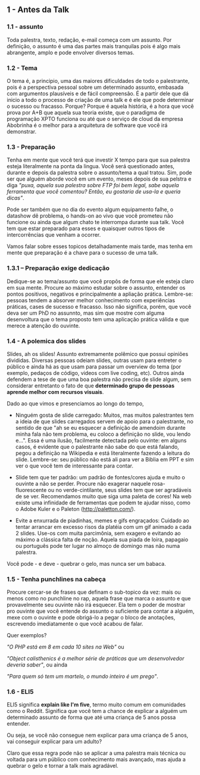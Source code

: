 ## 1 - Antes da Talk

### 1.1 - assunto

Toda palestra, texto, redação, e-mail começa com um assunto. Por definição, o assunto é uma das partes mais tranquilas pois é algo mais abrangente, amplo e pode envolver diversos temas.

### 1.2 - Tema

O tema é, a principio, uma das maiores dificuldades de todo o palestrante, pois é a perspectiva pessoal sobre um determinado assunto, embasada com argumentos plausíveis e de fácil compreensão.
É a partir dele que dá inicio a todo o processo de criação de uma talk e é ele que pode determinar o sucesso ou fracasso.
Porque? Porque é aquela história, é a hora que você prova por A+B que aquela sua teoria existe, que o paradigma de programação XPTO funciona ou até que o serviço de cloud da empresa Abobrinha é o melhor para a arquitetura de software que você irá demonstrar.

### 1.3 - Preparação

Tenha em mente que você terá que investir X tempo para que sua palestra esteja literalmente na ponta da lingua. Você será questionado antes, durante e depois da palestra sobre o assunto/tema a qual tratou. Sim, pode ser que alguém aborde você em um evento, meses depois de sua pelstra e diga *"puxa, aquela sua palestra sobre FTP foi bem legal, sabe aquela ferramenta que você comentou? Então, eu gostaria de usa-la e queria dicas"*.

Pode ser também que no dia do evento algum equipamento falhe, o datashow dê problema, o hands-on ao vivo que você prometeu não funcione ou ainda que algum chato te interrompa durante sua talk.
Você tem que estar preparado para esses e quaisquer outros tipos de intercorrências que venham a ocorrer.

Vamos falar sobre esses topicos detalhadamente mais tarde, mas tenha em mente que preparação é a chave para o sucesso de uma talk.

### 1.3.1 – Preparação exige dedicação

Dedique-se ao tema/assunto que você propõs de forma que ele esteja claro em sua mente. Procure ao máximo estudar sobre o assunto, entender os pontos positivos, negativos e principalmente a apliação prática. Lembre-se: pessoas tendem a absorver melhor conhecimento com experiências práticas, cases de sucesso e fracasso.
Isso nâo significa, porém, que você deva ser um PhD no assunnto, mas sim que mostre com alguma desenvoltura que o tema proposto tem uma aplicação  prática válida e que merece a atenção do ouvinte.

### 1.4 - A polemica dos slides
Slides, ah os slides! Assunto extremamente polêmico que possui opiniões divididas. Diversas pessoas odeiam slides, outras usam para entreter o público e ainda há as que usam para passar um overview do tema (por exemplo, pedaços de código, videos com live coding, etc). Outros ainda defendem a tese de que uma boa palestra não precisa de slide algum, sem considerar entretanto o fato de que **determinado grupo de pessoas aprende melhor com recursos visuais**.

Dado ao que vimos e presenciamos ao longo do tempo,

 - Ninguém gosta de slide carregado: Muitos, mas muitos palestrantes tem a ideia de que slides carregados servem de apoio para o palestrante, no sentido de que "ah se eu esquecer a definição de amendoim durante minha fala não tem problema, eu coloco a definição no slide, vou lendo e...". Essa é uma ilusão, facilmente detectada pelo ouvinte: em alguns casos, é evidente que o palestrante não sabe do que está falando, pegou a definição na Wikipedia e está literalmente fazendo a leitura do slide.
Lembre-se: seu público não está ali para ver a Biblia em PPT e sim ver o que você tem de interessante para contar.

 - Slide tem que ter padrão: um padrão de fontes/cores ajuda e muito o ouvinte a não se perder. Procure não exagerar naquele rosa-fluorescente ou no verde-cintilante, seus slides tem que ser agradáveis de se ver. Recomendamos muito que siga uma paleta de cores! Na web existe uma infinidade de ferramentas que podem te ajudar nisso, como o Adobe Kuler e o Paleton (http://paletton.com/).

 - Evite a enxurrada de piadinhas, memes e gifs engraçados: Cuidado ao tentar arrancar em excesso risos da platéia com um gif animado a cada 2 slides. Use-os com muita parcimônia, sem exagero e evitando ao máximo a clássica falta de noção. Aquela sua piada de loira, papagaio ou português pode ter lugar no almoço de domingo mas não numa palestra.

Você pode - e deve - quebrar o gelo, mas nunca ser um babaca.

### 1.5 - Tenha punchlines na cabeça

Procure cercar-se de frases que definam o sub-topico da vez: mais ou menos como no punchline no rap, aquela frase que marca o assunto e que provavelmente seu ouvinte não irá esquecer. Ela tem o poder de mostrar pro ouvinte que você entende do assunto o suficiente para contar a alguém, mexe com o ouvinte e pode obrigá-lo a pegar o bloco de anotações, escrevendo imediatamente o que você acabou de falar.

Quer exemplos?

*"O PHP está em 8 em cada 10 sites na Web"* ou

*"Object calisthenics é a melhor série de práticas que um desenvolvedor deveria saber"*, ou ainda

*"Para quem só tem um martelo, o mundo inteiro é um prego"*.

### 1.6 - ELI5

ELI5 significa **explain like I'm five**, termo muito comum em comunidades como o Reddit. Significa que você tem a chance de explicar a alguém um determinado assunto de forma que até uma criança de 5 anos possa entender.

Ou seja, se você não consegue nem explicar para uma criança de 5 anos, vai conseguir explicar para um adulto?

Claro que essa regra pode não se aplicar a uma palestra mais técnica ou voltada para um público com conhecimento mais avançado, mas ajuda a quebrar o gelo e tornar a talk mais agradável.